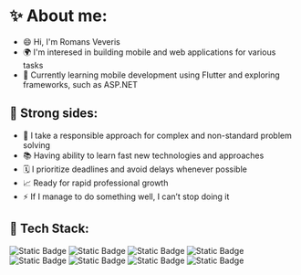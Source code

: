 # ✨ About me:
- 😄 Hi, I'm Romans Veveris
- 🌍 I'm interesed in building mobile and web applications for various tasks
- 🔭 Currently learning mobile development using Flutter and exploring frameworks, such as ASP.NET

## 💪 Strong sides:
- 🧠 I take a responsible approach for complex and non-standard problem solving
- 📚 Having ability to learn fast new technologies and approaches
- 🗓️ I prioritize deadlines and avoid delays whenever possible
- 📈 Ready for rapid professional growth
- ⚡ If I manage to do something well, I can’t stop doing it

## 🔧 Tech Stack:
<img alt="Static Badge" src="https://img.shields.io/badge/Flutter-%23027DFD?style=for-the-badge&logo=flutter"> <img alt="Static Badge" src="https://img.shields.io/badge/Dart-%2301579b?style=for-the-badge&logo=Dart"> <img alt="Static Badge" src="https://img.shields.io/badge/HTML-%23ebebeb?style=for-the-badge&logo=HTML5"> <img alt="Static Badge" src="https://img.shields.io/badge/CSS-4a4a4a?style=for-the-badge&logo=css">  <img alt="Static Badge" src="https://img.shields.io/badge/sql-c74634?style=for-the-badge"> <img alt="Static Badge" src="https://img.shields.io/badge/kotlin-501069?style=for-the-badge&logo=kotlin"> <img alt="Static Badge" src="https://img.shields.io/badge/GIT-%233E2C00?style=for-the-badge&logo=git"> <img alt="Static Badge" src="https://img.shields.io/badge/GIThub-232323?style=for-the-badge&logo=github">
